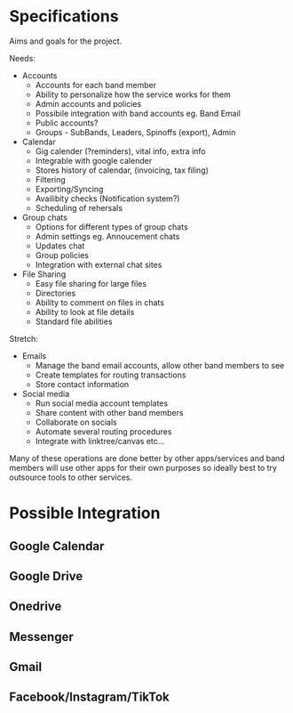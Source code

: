 # Specifications

Aims and goals for the project.

Needs:
 - Accounts
   - Accounts for each band member
   - Ability to personalize how the service works for them
   - Admin accounts and policies
   - Possibile integration with band accounts eg. Band Email
   - Public accounts?
   - Groups - SubBands, Leaders, Spinoffs (export), Admin
 - Calendar
   - Gig calender (?reminders), vital info, extra info
   - Integrable with google calender
   - Stores history of calendar, (invoicing, tax filing)
   - Filtering
   - Exporting/Syncing
   - Availibity checks (Notification system?)
   - Scheduling of rehersals
 - Group chats
   - Options for different types of group chats
   - Admin settings eg. Annoucement chats
   - Updates chat
   - Group policies
   - Integration with external chat sites
 - File Sharing
   - Easy file sharing for large files
   - Directories
   - Ability to comment on files in chats
   - Ability to look at file details
   - Standard file abilities

Stretch:
 - Emails
   - Manage the band email accounts, allow other band members to see
   - Create templates for routing transactions
   - Store contact information
 - Social media
   - Run social media account templates
   - Share content with other band members
   - Collaborate on socials
   - Automate several routing procedures
   - Integrate with linktree/canvas etc...



Many of these operations are done better by other apps/services and band members will use other apps for their own purposes so ideally best to try outsource tools to other services.

# Possible Integration

## Google Calendar

## Google Drive

## Onedrive

## Messenger

## Gmail

## Facebook/Instagram/TikTok